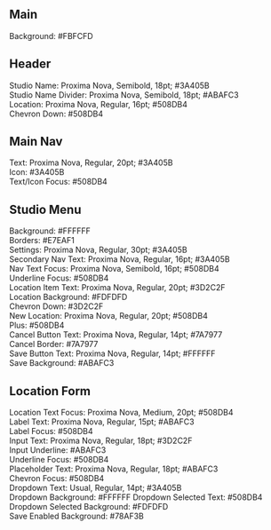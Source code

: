 ## Main
Background:                            #FBFCFD  

## Header
Studio Name:                           Proxima Nova, Semibold, 18pt; #3A405B  
Studio Name Divider:                   Proxima Nova, Semibold, 18pt; #ABAFC3  
Location:                              Proxima Nova, Regular, 16pt; #508DB4  
Chevron Down:                          #508DB4  

## Main Nav
Text:                                  Proxima Nova, Regular, 20pt; #3A405B  
Icon:                                  #3A405B  
Text/Icon Focus:                       #508DB4  

## Studio Menu
Background:                            #FFFFFF  
Borders:                               #E7EAF1  
Settings:                              Proxima Nova, Regular, 30pt; #3A405B  
Secondary Nav Text:                    Proxima Nova, Regular, 16pt; #3A405B  
Nav Text Focus:                        Proxima Nova, Semibold, 16pt; #508DB4  
Underline Focus:                       #508DB4  
Location Item Text:                    Proxima Nova, Regular, 20pt; #3D2C2F  
Location Background:                   #FDFDFD  
Chevron Down:                          #3D2C2F  
New Location:                          Proxima Nova, Regular, 20pt; #508DB4  
Plus:                                  #508DB4  
Cancel Button Text:                    Proxima Nova, Regular, 14pt; #7A7977  
Cancel Border:                         #7A7977  
Save Button Text:                      Proxima Nova, Regular, 14pt; #FFFFFF  
Save Background:                       #ABAFC3  

## Location Form
Location Text Focus:                   Proxima Nova, Medium, 20pt; #508DB4  
Label Text:                            Proxima Nova, Regular, 15pt; #ABAFC3  
Label Focus:                           #508DB4  
Input Text:                            Proxima Nova, Regular, 18pt; #3D2C2F  
Input Underline:                       #ABAFC3  
Underline Focus:                       #508DB4  
Placeholder Text:                      Proxima Nova, Regular, 18pt; #ABAFC3  
Chevron Focus:                         #508DB4  
Dropdown Text:                         Usual, Regular, 14pt; #3A405B  
Dropdown Background:                   #FFFFFF
Dropdown Selected Text:                #508DB4  
Dropdown Selected Background:          #FDFDFD  
Save Enabled Background:               #78AF3B  
